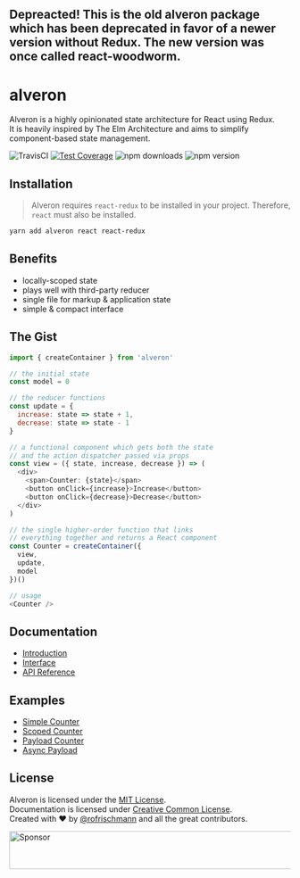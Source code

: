 ## Depreacted! This is the old alveron package which has been deprecated in favor of a newer version without Redux. The new version was once called react-woodworm.

# alveron

Alveron is a highly opinionated state architecture for React using Redux.<br>
It is heavily inspired by The Elm Architecture and aims to simplify component-based state management.

<img alt="TravisCI" src="https://travis-ci.org/rofrischmann/alveron.svg?branch=master"> <a href="https://codeclimate.com/github/rofrischmann/alveron/coverage"><img alt="Test Coverage" src="https://codeclimate.com/github/rofrischmann/alveron/badges/coverage.svg"></a> <img alt="npm downloads" src="https://img.shields.io/npm/dm/alveron.svg"> <img alt="npm version" src="https://badge.fury.io/js/alveron.svg">

## Installation
> Alveron requires `react-redux` to be installed in your project. Therefore, `react` must also be installed.

```sh
yarn add alveron react react-redux
```

## Benefits
* locally-scoped state
* plays well with third-party reducer
* single file for markup & application state
* simple & compact interface


## The Gist
```javascript
import { createContainer } from 'alveron'

// the initial state
const model = 0

// the reducer functions
const update = {
  increase: state => state + 1,
  decrease: state => state - 1
}

// a functional component which gets both the state
// and the action dispatcher passed via props
const view = ({ state, increase, decrease }) => (
  <div>
    <span>Counter: {state}</span>
    <button onClick={increase}>Increase</button>
    <button onClick={decrease}>Decrease</button>
  </div>
)

// the single higher-order function that links
// everything together and returns a React component
const Counter = createContainer({
  view,
  update,
  model
})()

// usage
<Counter />
```

## Documentation

* [Introduction](https://alveron.js.org/docs/Introduction.html)
* [Interface](https://alveron.js.org/docs/Interface.html)
* [API Reference](https://alveron.js.org/docs/API.html)

## Examples

* [Simple Counter](examples/simple)
* [Scoped Counter](examples/scoped)
* [Payload Counter](examples/payload)
* [Async Payload](examples/async-payload)

## License
Alveron is licensed under the [MIT License](http://opensource.org/licenses/MIT).<br>
Documentation is licensed under [Creative Common License](http://creativecommons.org/licenses/by/4.0/).<br>
Created with ♥ by [@rofrischmann](http://rofrischmann.de) and all the great contributors.

<a target='_blank' rel='nofollow' href='https://app.codesponsor.io/link/pCQU3wY7qzomx7oGR27YYg5s/rofrischmann/alveron'>  <img alt='Sponsor' width='888' height='68' src='https://app.codesponsor.io/embed/pCQU3wY7qzomx7oGR27YYg5s/rofrischmann/alveron.svg' /></a>
